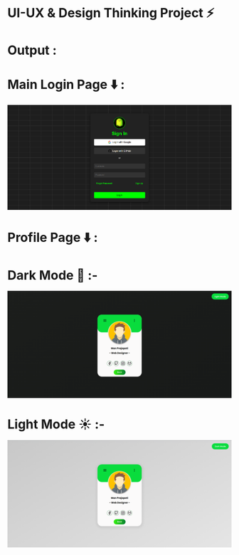 # UI-UX & Design Thinking Project ⚡

# Output :

# Main Login Page ⬇️ :
<img src="01.png"></img>
# Profile Page ⬇️ :
# Dark Mode 🌙 :-
<img src="02.png"></img>
# Light Mode ☀️ :-
<img src="03.png"></img>
